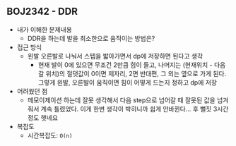 ## BOJ2342 - DDR

- 내가 이해한 문제내용
  - DDR을 하는데 발을 최소한으로 움직이는 방법은?
- 접근 방식
  - 왼발 오른발로 나눠서 스텝을 밟아가면서 dp에 저장하면 된다고 생각
    - 현재 발이 0에 있으면 무조건 2만큼 힘이 들고, 나머지는 (현재위치 - 다음 갈 위치)의 절댓값이 0이면 제자리, 2면 반대편, 그 외는 옆으로 가게 된다. 그렇게 왼발, 오른발이 움직이면 힘이 어떻게 드는지 정하고  dp에 저장
- 어려웠던 점
  - 메모이제이션 하는데 잘못 생각해서 다음 step으로 넘어갈 때 잘못된 값을 넘겨줘서 계속 틀렸었다. 이게 한번 생각이 박히니까 쉽게 안바뀐다... 후 뻘짓 3시간 정도 햇네요
- 복잡도
  - 시간복잡도:  `O(n)`
